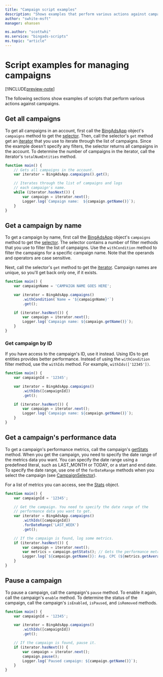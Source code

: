 ```yaml
---
title: "Campaign script examples"
description: "Shows examples that perform various actions against campaigns."
author: "swhite-msft"
manager: ehansen

ms.author: "scottwhi"
ms.service: "bingads-scripts"
ms.topic: "article"
---
```


# Script examples for managing campaigns

[!INCLUDE[preview-note](../includes/preview-note.md)]

The following sections show examples of scripts that perform various actions against campaigns.


## Get all campaigns

To get all campaigns in an account, first call the [BingAdsApp](../reference/BingAdsApp.md) object's `campaigns` method to get the [selector](../reference/CampaignSelector.md). Then, call the selector's `get` method get an [iterator](../reference/CampaignIterator.md) that you use to iterate through the list of campaigns. Since the example doesn't specify any filters, the selector returns all campaigns in the account. To determine the number of campaigns in the iterator, call the iterator's `totalNumEntities` method.


```javascript
function main() {
    // Gets all campaigns in the account.
    var iterator = BingAdsApp.campaigns().get();

    // Iterates through the list of campaigns and logs 
    // each campaign's name.
    while (iterator.hasNext()) {
        var campaign = iterator.next();
        Logger.log(`Campaign name:  ${campaign.getName()}`);
    }
}
```

## Get a campaign by name

To get a campaign by name, first call the [BingAdsApp](../reference/BingAdsApp.md) object's `campaigns` method to get the [selector](../reference/CampaignSelector.md). The selector contains a number of filter methods that you use to filter the list of campaigns. Use the `withCondition` method to filter the campaigns for a specific campaign name. Note that the operands and operators are case sensitive.

Next, call the selector's `get` method to get the [iterator](../reference/AdGroupIterator.md). Campaign names are unique, so you'll get back only one, if it exists. 


```javascript
function main() {
    var campaignName = 'CAMPAIGN NAME GOES HERE';

    var iterator = BingAdsApp.campaigns()
        .withCondition(`Name = '${campaignName}'`)
        .get();

    if (iterator.hasNext()) {
        var campaign = iterator.next();
        Logger.log(`Campaign name: ${campaign.getName()}`);
    }
}
```

### Get campaign by ID

If you have access to the campaign's ID, use it instead. Using IDs to get entities provides better performance. Instead of using the `withCondition` filter method, use the `withIds` method. For example, `withIds(['12345'])`.


```javascript
function main() {
    var campaignId = '12345';

    var iterator = BingAdsApp.campaigns()
        .withIds([campaignId])
        .get();

    if (iterator.hasNext()) {
        var campaign = iterator.next();
        Logger.log(`Campaign name: ${campaign.getName()}`);
    }
}
```


## Get a campaign's performance data

To get a campaign's performance metrics, call the campaign's [getStats](../reference/Campaign.md#getstats) method. When you get the campaign, you need to specify the date range of the metrics data you want. You can specify the date range using a predefined literal, such as LAST_MONTH or TODAY, or a start and end date. To specify the date range, use one of the `forDateRange` methods when you select the campaign (see [CampaignSelector](../reference/CampaignSelector.md)). 

For a list of metrics you can access, see the [Stats](../reference/Stats.md) object.


```javascript
function main() {
    var campaignId = '12345';

    // Get the campaign. You need to specify the date range of the
    // performance data you want to get.
    var iterator = BingAdsApp.campaigns()
        .withIds([campaignId])
        .forDateRange('LAST_WEEK')
        .get();

    // If the campaign is found, log some metrics.
    if (iterator.hasNext()) {
        var campaign = iterator.next();
        var metrics = campaign.getStats(); // Gets the performance metrics.
        Logger.log(`${campaign.getName()}: Avg. CPC (${metrics.getAverageCpc()}) | Conversion rate (${metrics.getClickConversionRate()})`);
    }
}
```

## Pause a campaign

To pause a campaign, call the campaign's `pause` method. To enable it again, call the campaign's `enable` method. To determine the status of the campaign, call the campaign's `isEnabled`, `isPaused`, and `isRemoved` methods.


```javascript
function main() {
    var campaignId = '12345';

    var iterator = BingAdsApp.campaigns()
        .withIds([campaignId])
        .get();

    // If the campaign is found, pause it.
    if (iterator.hasNext()) {
        var campaign = iterator.next();
        campaign.pause();
        Logger.log(`Paused campaign: ${campaign.getName()}`);
    }
}
```

<!--
## Get a campaign's device bid modifiers
```javascript
function getCampaignBidModifiers() {
  var campaignName = 'YOUR CAMPAIGN NAME';
  var campaignIterator = BingAdsApp.campaigns()
      .withCondition('Name = "' + campaignName + '"')
      .get();
  if (campaignIterator.hasNext()) {
    var campaign = campaignIterator.next();
    Logger.log('Campaign name: ' + campaign.getName());

    var platformIterator = campaign.targeting().platforms().get();
    while (platformIterator.hasNext()) {
      var platform = platformIterator.next();
      Logger.log(platform.getName() + ' bid modifier: ' +
          platform.getBidModifier());
    }
  }
```
-->